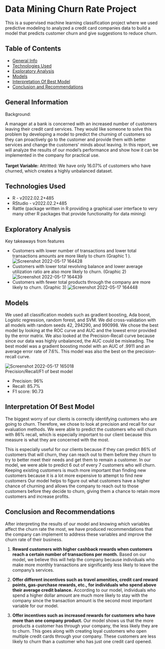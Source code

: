 # Data Mining Churn Rate Project
This is a supervised machine learning classification project where we used predictive modeling to analyzed a credit card companies data to build a model that predicts customer churn and give suggestions to reduce churn. 
## Table of Contents
* [General Info](#general-information)
* [Technologies Used](#technologies-used)
* [Exploratory Analysis](#Exploratory-Analysis)
* [Models](#Models)
* [Interpretation Of Best Model](#Interpretation-Of-Best-Model)
* [Conclusion and Recommendations ](#Conclusion-and-Recommendations )


## General Information
Background:  

A manager at a bank is concerned with an increased number of customers leaving their credit card services. They would like someone to solve this problem by developing a model to predict the churning of customers so they can proactively go to the customer and provide them with better services and change the customers' minds about leaving. In this report, we will analyze the results of our model’s performance and show how it can be implemented in the company for practical use. 
<br/> <br/>
**Target Variable:** Attritted: We have only 16.07% of customers who have churned, which creates a highly unbalanced dataset. 
## Technologies Used
- R - v2022.02.2+485
- RStudio - v2022.02.2+485
- Rattle (package written in R providing a graphical user interface to very many other R packages that provide functionality for data mining)

## Exploratory Analysis
Key takeaways from features 

- Customers with lower number of transactions and lower total transactions amounts are more likely to churn (Graphic 1 ).  
  ![Screenshot 2022-05-17 164428](https://user-images.githubusercontent.com/90923213/168915337-b4d54a74-a5a6-4754-b9f7-bbc134faf60b.png)
- Customers with lower total revolving balance and lower average utilization ratio are also more likely to churn. (Graphic 2)  <br/>
   ![Screenshot 2022-05-17 164439](https://user-images.githubusercontent.com/90923213/168915335-c669b349-5d41-48b1-b1ed-a856c931c7f1.png)
- Customers with fewer total products through the company are more likely to churn. (Graphic 3) 
   ![Screenshot 2022-05-17 164448](https://user-images.githubusercontent.com/90923213/168915334-c016757d-b87d-42b8-a485-433d2dd7daab.png)

## Models
We used all classification models such as gradient boosting, Ada boost, Logistic regression, random forest, and SVM. We did cross-validation with all models with random seeds 42, 294290, and 990998. We chose the best model by looking at the ROC curve and AUC and the lowest error provided by the error matrix. We also looked at the Precision-Recall curve because since our data was highly unbalanced, the AUC could be misleading. The best model was a gradient boosting model with an AUC of .9911 and an average error rate of 7.6%.  This model was also the best on the precision-recall curve.  

![Screenshot 2022-05-17 165018](https://user-images.githubusercontent.com/90923213/168915960-714cf766-75dc-44fc-b68c-94824ea2f91c.png) <br/>
Precision/Recall/F1 of best model
- Precision: 96% 
- Recall: 85.7% 
- F1 score: 90.73 

## Interpretation Of Best Model
The biggest worry of our clients is correctly identifying customers who are going to churn. Therefore, we chose to look at precision and recall for our evaluation methods. We were able to predict the customers who will churn with 86% recall, which is especially important to our client because this measure is what they are concerned with the most.  

This is especially useful for our clients because if they can predict 86% of customers that will churn, they can reach out to them before they churn to try to better meet their needs and get them to remain a customer. In our model, we were able to predict 6 out of every 7 customers who will churn. Keeping existing customers is much more important than finding new customers because it is a lot more expensive to attempt to find new customers Our model helps to figure out what customers have a higher chance of churning and allows the company to reach out to those customers before they decide to churn, giving them a chance to retain more customers and increase profits. 

## Conclusion and Recommendations 
After interpreting the results of our model and knowing which variables affect the churn rate the most, we have produced recommendations that the company can implement to address these variables and improve the churn rate of their business.  

1. **Reward customers with higher cashback rewards when customers reach a certain number of transactions per month.** Based on our model, we believe this will help the company because individuals who make more monthly transactions are significantly less likely to leave the company’s services.  

2. **Offer different incentives such as travel amenities, credit card reward points, gas-purchase rewards, etc., for individuals who spend above their average credit balance.** According to our model, individuals who spend a higher dollar amount are much more likely to stay with the company since the transaction amount is the second most important variable for our model. 

3. **Offer incentives such as increased rewards for customers who have more than one company product.** Our model shows us that the more products a customer has through your company, the less likely they are to churn. This goes along with creating loyal customers who open multiple credit cards through your company. These customers are less likely to churn than a customer who has just one credit card opened.  


